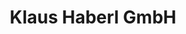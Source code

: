 ---
title: "Klaus Haberl GmbH"
url: /markersdorf-an-der-pielach/klaus-haberl-gmbh/
shop: Eisenwaren
---